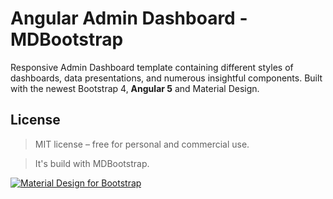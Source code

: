 # Angular Admin Dashboard - MDBootstrap

Responsive Admin Dashboard template containing different styles of dashboards, data presentations, and numerous insightful components. Built with the newest Bootstrap 4, **Angular 5** and Material Design. 

## License

> MIT license – free for personal and commercial use. 

> It's build with MDBootstrap.

[![Material Design for Bootstrap](https://mdbootstrap.com/wp-content/uploads/2018/03/admin-angular.png)](https://mdbootstrap.com/freebies/angular-admin-dashboard-template-angular-5-material-design/)

